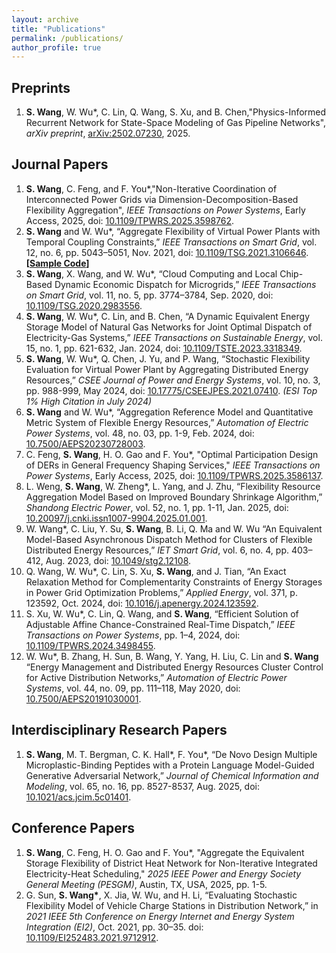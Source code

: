 ```yaml
---
layout: archive
title: "Publications"
permalink: /publications/
author_profile: true
---
```


## Preprints
1. **S. Wang**, W. Wu\*, C. Lin, Q. Wang, S. Xu, and B. Chen,"Physics-Informed Recurrent Network for State-Space Modeling of Gas Pipeline Networks", *arXiv preprint*, [arXiv:2502.07230](https://arxiv.org/abs/2502.07230), 2025.


## Journal Papers
1. **S. Wang**, C. Feng, and F. You\*,"Non-Iterative Coordination of Interconnected Power Grids via Dimension-Decomposition-Based Flexibility Aggregation", *IEEE Transactions on Power Systems*, Early Access, 2025, doi: [10.1109/TPWRS.2025.3598762](https://ieeexplore.ieee.org/document/11124410).
1. **S. Wang** and W. Wu\*, “Aggregate Flexibility of Virtual Power Plants with Temporal Coupling Constraints,” *IEEE Transactions on Smart Grid*, vol. 12, no. 6, pp. 5043–5051, Nov. 2021, doi: [10.1109/TSG.2021.3106646](https://ieeexplore.ieee.org/document/9520661). **[[Sample Code](https://github.com/wangsyTHU/sample_of_boundary_shrinkage)]**
1. **S. Wang**, X. Wang, and W. Wu\*, “Cloud Computing and Local Chip-Based Dynamic Economic Dispatch for Microgrids,” *IEEE Transactions on Smart Grid*, vol. 11, no. 5, pp. 3774–3784, Sep. 2020, doi: [10.1109/TSG.2020.2983556](https://ieeexplore.ieee.org/document/9047944).
1. **S. Wang**, W. Wu\*, C. Lin, and B. Chen, “A Dynamic Equivalent Energy Storage Model of Natural Gas Networks for Joint Optimal Dispatch of Electricity-Gas Systems,” *IEEE Transactions on Sustainable Energy*, vol. 15, no. 1, pp. 621-632, Jan. 2024, doi: [10.1109/TSTE.2023.3318349](https://ieeexplore.ieee.org/document/10261292).
1. **S. Wang**, W. Wu\*, Q. Chen, J. Yu, and P. Wang, “Stochastic Flexibility Evaluation for Virtual Power Plant by Aggregating Distributed Energy Resources,” *CSEE Journal of Power and Energy Systems*, vol. 10, no. 3, pp. 988-999, May 2024, doi: [10.17775/CSEEJPES.2021.07410](https://ieeexplore.ieee.org/document/9862584). *(ESI Top 1% High Citation in July 2024)*
1. **S. Wang** and W. Wu\*, “Aggregation Reference Model and Quantitative Metric System of Flexible Energy Resources,” *Automation of Electric Power Systems*, vol. 48, no. 03, pp. 1-9, Feb. 2024, doi: [10.7500/AEPS20230728003](http://www.aeps-info.com/aeps/article/abstract/20230728003).
1. C. Feng, **S. Wang**, H. O. Gao and F. You\*, "Optimal Participation Design of DERs in General Frequency Shaping Services," *IEEE Transactions on Power Systems*, Early Access, 2025, doi: [10.1109/TPWRS.2025.3586137](https://ieeexplore.ieee.org/document/11074769).
1. L. Weng, **S. Wang**, W. Zheng\*, L. Yang, and J. Zhu, “Flexibility Resource Aggregation Model Based on Improved Boundary Shrinkage Algorithm,” *Shandong Electric Power*, vol. 52, no. 1, pp. 1-11, Jan. 2025, doi: [10.20097/j.cnki.issn1007-9904.2025.01.001](https://sddj.cbpt.cnki.net/portal/journal/portal/client/paper/c195f7d724978ecae3d4a2a81683b7c6).
1. W. Wang\*, C. Liu, Y. Su, **S. Wang**, B. Li, Q. Ma and W. Wu “An Equivalent Model-Based Asynchronous Dispatch Method for Clusters of Flexible Distributed Energy Resources,” *IET Smart Grid*, vol. 6, no. 4, pp. 403–412, Aug. 2023, doi: [10.1049/stg2.12108](https://ietresearch.onlinelibrary.wiley.com/doi/full/10.1049/stg2.1210).
1. Q. Wang, W. Wu\*, C. Lin, S. Xu, **S. Wang**, and J. Tian, “An Exact Relaxation Method for Complementarity Constraints of Energy Storages in Power Grid Optimization Problems,” *Applied Energy*, vol. 371, p. 123592, Oct. 2024, doi: [10.1016/j.apenergy.2024.123592](https://www.sciencedirect.com/science/article/pii/S0306261924009759).
1. S. Xu, W. Wu\*, C. Lin, Q. Wang, and **S. Wang**, “Efficient Solution of Adjustable Affine Chance-Constrained Real-Time Dispatch,” *IEEE Transactions on Power Systems*, pp. 1–4, 2024, doi: [10.1109/TPWRS.2024.3498455](https://doi.org/10.1109/TPWRS.2024.3498455).
1. W. Wu\*, B. Zhang, H. Sun, B. Wang, Y. Yang, H. Liu, C. Lin and **S. Wang** “Energy Management and Distributed Energy Resources Cluster Control for Active Distribution Networks,” *Automation of Electric Power Systems*, vol. 44, no. 09, pp. 111–118, May 2020, doi: [10.7500/AEPS20191030001](http://www.aeps-info.com/aeps/article/abstract/20191030001).


## Interdisciplinary Research Papers
1. **S. Wang**, M. T. Bergman, C. K. Hall\*, F. You\*, “De Novo Design Multiple Microplastic-Binding Peptides with a Protein Language Model-Guided Generative Adversarial Network,” *Journal of Chemical Information and Modeling*, vol. 65, no. 16, pp. 8527-8537, Aug. 2025, doi: [10.1021/acs.jcim.5c01401](https://pubs.acs.org/doi/abs/10.1021/acs.jcim.5c01401).


## Conference Papers
1. **S. Wang**, C. Feng, H. O. Gao and F. You\*, "Aggregate the Equivalent Storage Flexibility of District Heat Network for Non-Iterative Integrated Electricity-Heat Scheduling," *2025 IEEE Power and Energy Society General Meeting (PESGM)*, Austin, TX, USA, 2025, pp. 1-5.
1. G. Sun, **S. Wang\***, X. Jia, W. Wu, and H. Li, “Evaluating Stochastic Flexibility Model of Vehicle Charge Stations in Distribution Network,” in *2021 IEEE 5th Conference on Energy Internet and Energy System Integration (EI2)*, Oct. 2021, pp. 30–35. doi: [10.1109/EI252483.2021.9712912](https://ieeexplore.ieee.org/document/9712912).


